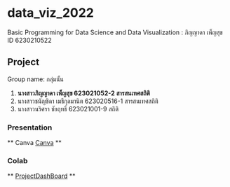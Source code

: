 # data_viz_2022
Basic Programming for Data Science and Data Visualization : ภิญญาดา เพ็ญสุข ID 6230210522

## Project 
Group name: กลุ่มนั้น
1. **นางสาวภิญญาดา เพ็ญสุข 623021052-2 สารสนเทศสถิติ** 
2. นางสาวชนัญชิดา เมธีกุลมานิต 623020516-1 สารสนเทศสถิติ
3. นางสาวนริศรา ชัยฤทธิ์ 623021001-9 สถิติ

### Presentation
** Canva [Canva](https://www.canva.com/design/DAE7387KNis/vCdMCcmbuVfXvNf1Gqv_wA/view?utm_content=DAE7387KNis&utm_campaign=designshare&utm_medium=link2&utm_source=sharebutton) **

### Colab
** [ProjectDashBoard](https://github.com/PhinyadaPhen/data_viz_2022/blob/main/ProjectDashboard.ipynb) **
